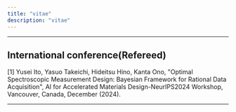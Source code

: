 ```yaml
---
title: "vitae"
description: "vitae"
---
```


---

## International conference(Refereed)
[1] Yusei Ito, Yasuo Takeichi, Hideitsu Hino, Kanta Ono, "Optimal Spectroscopic Measurement Design: Bayesian Framework for Rational Data Acquisition", AI for Accelerated Materials Design-NeurIPS2024 Workshop, Vancouver, Canada, December (2024).

---